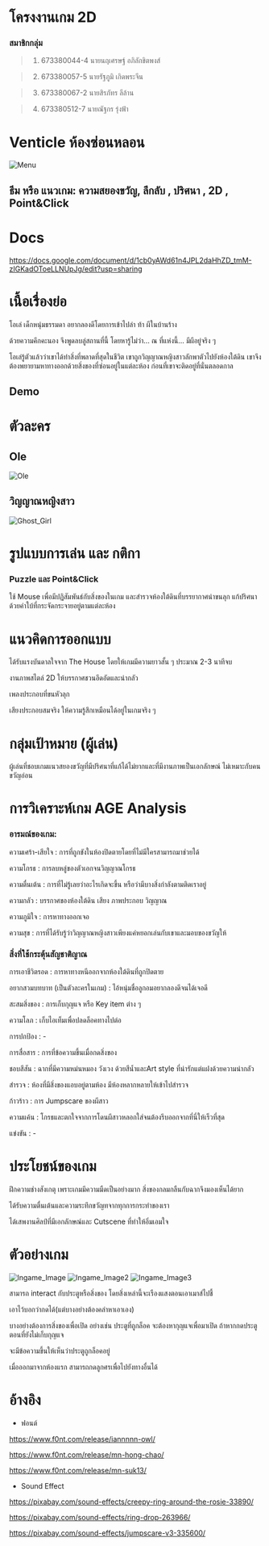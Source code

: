# โครงงานเกม 2D

### สมาชิกกลุ่ม
>1.  673380044-4 นายนฤเศรษฐ์ อภิลักขิตพงส์
    
>2.  673380057-5 นายรัฐภูมิ เกิดพระจีน
    
>3.  673380067-2 นายสิรภัทร ลีล้าน
    
>4.  673380512-7 นายณัฐกร รุ่งฟ้า


# Venticle ห้องซ่อนหลอน

![Menu](https://github.com/user-attachments/assets/8083ce2d-bca8-4e78-8aa6-6bb7f7b91c7e) 

## ธีม หรือ แนวเกม:  ความสยองขวัญ, ลึกลับ , ปริศนา , 2D , Point&Click

# Docs

https://docs.google.com/document/d/1cb0yAWd61n4JPL2daHhZD_tmM-zIGKadOToeLLNUpJg/edit?usp=sharing

# เนื้อเรื่องย่อ

โอเล่ เด็กหนุ่มธรรมดา อยากลองดีโดยการเข้าไปล่า ท้า ผีในบ้านร้าง 

ด้วยความคึกคะนอง จึงพูดลบลู่สถานที่นี้ โดยหารู้ไม่ว่า… ณ ที่แห่งนี้… มีผีอยู่จริง ๆ

โอเล่รู้ตัวแล้วว่าเขาได้ทำสิ่งที่พลาดที่สุดในชีวิต เขาถูกวิญญาณหญิงสาวลักพาตัวไปยังห้องใต้ดิน เขาจึงต้องพยายามหาทางออกด้วยสิ่งของที่ซ่อนอยู่ในแต่ละห้อง ก่อนที่เขาจะติดอยู่ที่นั่นตลอดกาล


## Demo




# ตัวละคร

## Ole
![Ole](https://github.com/user-attachments/assets/a707156b-4496-455f-a887-ddfc959561c9)

## วิญญาณหญิงสาว
![Ghost_Girl](https://github.com/user-attachments/assets/af0dbf30-481a-482e-8b66-13ddfee81427)


# รูปแบบการเล่น และ กติกา

### Puzzle และ Point&Click	
ใช้ Mouse เพื่อมีปฏิสัมพันธ์กับสิ่งของในเกม และสำรวจห้องใต้ดินที่บรรยากาศน่าขนลุก แก้ปริศนาด้วยคำใบ้ที่กระจัดกระจายอยู่ตามแต่ละห้อง 


# แนวคิดการออกแบบ

ได้รับแรงบันดาลใจจาก The House โดยให้เกมมีความยาวสั้น ๆ ประมาณ 2-3 นาทีจบ 

งานภาพสไตล์ 2D ให้บรรกาศชวนอึดอัดและน่ากลัว

เพลงประกอบที่ขนหัวลุก

เสียงประกอบสมจริง ให้ความรู้สึกเหมือนได้อยู่ในเกมจริง ๆ 


# กลุ่มเป้าหมาย (ผู้เล่น)

ผู้เล่นที่ชอบเกมแนวสยองขวัญที่มีปริศนาที่แก้ได้ไม่ยากและที่มีงานภาพเป็นเอกลักษณ์ ไม่เหมาะกับคนขวัญอ่อน


# การวิเคราะห์เกม AGE Analysis

### อารมณ์ของเกม:

ความเศร้า-เสียใจ : การที่ถูกขังในห้องปิดตายโดยที่ไม่มีใครสามารถมาช่วยได้

ความโกรธ : การลบหลู่ของตัวเอกจนวิญญาณโกรธ

ความตื่นเต้น : การที่ไม่รู้เลยว่าอะไรเกิดจะขึ้น หรือว่ามีบางสิ่งกำลังตามติดเราอยู่

ความกลัว : บรรกาศของห้องใต้ดิน เสียง ภาพประกอบ วิญญาณ

ความภูมิใจ : การหาทางออกเจอ

ความสุข  : การที่ได้รับรู้ว่าวิญญาณหญิงสาวเพียงแค่หยอกเล่นกับเขาและมอบของขวัญให้

### สิ่งที่ใช้กระตุ้นสัญชาติญาณ

การเอาชีวิตรอด : การหาทางหนีออกจากห้องใต้ดินที่ถูกปิดตาย 

อยากสวมบทบาท (เป็นตัวละครในเกม) : ไอ้หนุ่มชื่อลูกอมอยากลองดีจนได้เจอดี 

สะสมสิ่งของ : การเก็บกุญแจ หรือ Key item ต่าง ๆ

ความโลภ : เก็บไอเท็มเพื่อปลดล็อคทางไปต่อ 

การปกป้อง : -

การสื่อสาร : การที่ข้อความขึ้นเมื่อกดสิ่งของ

ชอบสีสัน : ฉากที่มีความหม่นหมอง วังเวง ด้วยสีน้ำและArt style ที่น่ารักแต่แฝงด้วยความน่ากลัว

สำรวจ : ห้องที่มีสิ่งของแอบอยู่ตามห้อง มีห้องหลากหลายให้เข้าไปสำรวจ

ก้าวร้าว : การ Jumpscare ของผีสาว

ความแค้น : โกรธและตกใจจากการโดนผีสาวหลอกใส่จนต้องรีบออกจากที่นี่ให้เร็วที่สุด

แข่งขัน : -


# ประโยชน์ของเกม

ฝึกความช่างสังเกตุ เพราะเกมมีความมืดเป็นอย่างมาก สิ่งของกลมกลืนกับฉากจึงมองเห็นได้ยาก

ได้รับความตื่นเต้นและความระทึกขวัญทจากทุกการกระทำของเรา

ได้เสพงานศิลป์ที่มีเอกลักษณ์และ Cutscene ที่ทำให้อิ่มเอมใจ


# ตัวอย่างเกม
![Ingame_Image](https://github.com/user-attachments/assets/65242de9-f763-4f99-960a-46055bbc1dda)
![Ingame_Image2](https://github.com/user-attachments/assets/b66c0f26-695e-4197-8e0b-a901544f04e3)
![Ingame_Image3](https://github.com/user-attachments/assets/281e06e9-8267-4ff4-8449-01ec9dcfe626)

สามารถ interact กับประตูหรือสิ่งของ โดยสิ่งเหล่านี้จะเรืองแสงตอนเอาเมาส์ไปชี้

เอาไว้บอกว่ากดได้(แต่บางอย่างต้องคลำหาเอาเอง)

บางอย่างต้องการสิ่งของเพื่อเปิด อย่างเช่น ประตูที่ถูกล็อค จะต้องหากุญแจเพื่อมาเปิด ถ้าหากกดประตูตอนที่ยังไม่เก็บกุญแจ

จะมีข้อความขึ้นให้เห็นว่าประตูถูกล็อคอยู่

เมื่อออกมาจากห้องแรก สามารถกดลูกศรเพื่อไปยังทางอื่นได้

# อ้างอิง

- ฟอนต์

https://www.f0nt.com/release/iannnnn-owl/

https://www.f0nt.com/release/mn-hong-chao/

https://www.f0nt.com/release/mn-suk13/

- Sound Effect

https://pixabay.com/sound-effects/creepy-ring-around-the-rosie-33890/

https://pixabay.com/sound-effects/ring-drop-263966/

https://pixabay.com/sound-effects/jumpscare-v3-335600/

